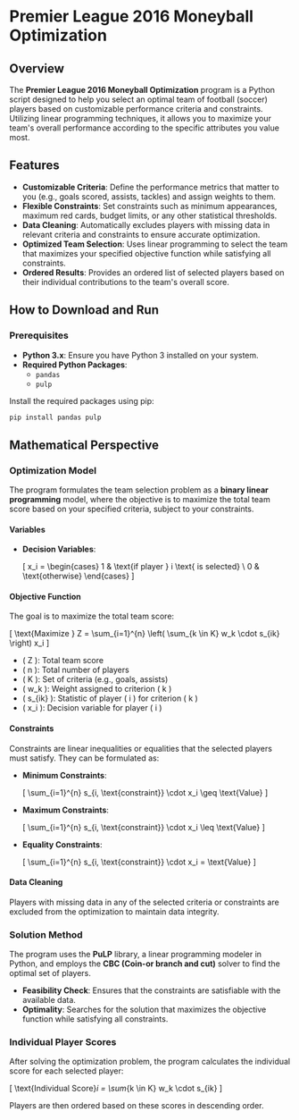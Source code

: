 # Premier League 2016 Moneyball Optimization

## Overview

The **Premier League 2016 Moneyball Optimization** program is a Python script designed to help you select an optimal team of football (soccer) players based on customizable performance criteria and constraints. Utilizing linear programming techniques, it allows you to maximize your team's overall performance according to the specific attributes you value most.

## Features

- **Customizable Criteria**: Define the performance metrics that matter to you (e.g., goals scored, assists, tackles) and assign weights to them.
- **Flexible Constraints**: Set constraints such as minimum appearances, maximum red cards, budget limits, or any other statistical thresholds.
- **Data Cleaning**: Automatically excludes players with missing data in relevant criteria and constraints to ensure accurate optimization.
- **Optimized Team Selection**: Uses linear programming to select the team that maximizes your specified objective function while satisfying all constraints.
- **Ordered Results**: Provides an ordered list of selected players based on their individual contributions to the team's overall score.

## How to Download and Run

### Prerequisites

- **Python 3.x**: Ensure you have Python 3 installed on your system.
- **Required Python Packages**:
  - `pandas`
  - `pulp`

Install the required packages using pip:

```bash
pip install pandas pulp
```
## Mathematical Perspective

### Optimization Model

The program formulates the team selection problem as a **binary linear programming** model, where the objective is to maximize the total team score based on your specified criteria, subject to your constraints.

#### Variables

- **Decision Variables**:

  \[
  x_i = 
  \begin{cases} 
  1 & \text{if player } i \text{ is selected} \\
  0 & \text{otherwise}
  \end{cases}
  \]

#### Objective Function

The goal is to maximize the total team score:

\[
\text{Maximize } Z = \sum_{i=1}^{n} \left( \sum_{k \in K} w_k \cdot s_{ik} \right) x_i
\]

- \( Z \): Total team score
- \( n \): Total number of players
- \( K \): Set of criteria (e.g., goals, assists)
- \( w_k \): Weight assigned to criterion \( k \)
- \( s_{ik} \): Statistic of player \( i \) for criterion \( k \)
- \( x_i \): Decision variable for player \( i \)

#### Constraints

Constraints are linear inequalities or equalities that the selected players must satisfy. They can be formulated as:

- **Minimum Constraints**:

  \[
  \sum_{i=1}^{n} s_{i, \text{constraint}} \cdot x_i \geq \text{Value}
  \]

- **Maximum Constraints**:

  \[
  \sum_{i=1}^{n} s_{i, \text{constraint}} \cdot x_i \leq \text{Value}
  \]

- **Equality Constraints**:

  \[
  \sum_{i=1}^{n} s_{i, \text{constraint}} \cdot x_i = \text{Value}
  \]

#### Data Cleaning

Players with missing data in any of the selected criteria or constraints are excluded from the optimization to maintain data integrity.

### Solution Method

The program uses the **PuLP** library, a linear programming modeler in Python, and employs the **CBC (Coin-or branch and cut)** solver to find the optimal set of players.

- **Feasibility Check**: Ensures that the constraints are satisfiable with the available data.
- **Optimality**: Searches for the solution that maximizes the objective function while satisfying all constraints.

### Individual Player Scores

After solving the optimization problem, the program calculates the individual score for each selected player:

\[
\text{Individual Score}_i = \sum_{k \in K} w_k \cdot s_{ik}
\]

Players are then ordered based on these scores in descending order.
